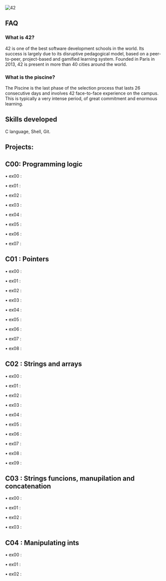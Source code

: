 ![42](https://github.com/debsalbornoz/42-Piscine-Sp/assets/119970138/3b177d6f-7d3f-4aa9-b709-ac259362e415)

## FAQ

### What is 42? 

42 is one of the best software development schools in the world. Its success is largely due to its disruptive pedagogical model, based on a peer-to-peer, project-based and gamified learning system. Founded in Paris in 2013, 42 is present in more than 40 cities around the world.
### What is the piscine?

The Piscine is the last phase of the selection process that lasts 26 consecutive days and involves 42 face-to-face experience on the campus. This is typically a very intense period, of great commitment and enormous learning.

## Skills developed

C language, Shell, Git.

## Projects:

## C00: Programming logic

• ex00 :

• ex01 :

• ex02 :

• ex03 :

• ex04 :

• ex05 :

• ex06 :

• ex07 :

## C01 : Pointers 

• ex00 :

• ex01 :

• ex02 :

• ex03 :

• ex04 :

• ex05 :

• ex06 :

• ex07 :

• ex08 :

## C02 : Strings and arrays 

• ex00 :

• ex01 :

• ex02 :

• ex03 :

• ex04 :

• ex05 :

• ex06 :

• ex07 :

• ex08 :

• ex09 :

## C03 : Strings funcions, manupilation and concatenation

• ex00 :

• ex01 : 

• ex02 :

• ex03 :

## C04 : Manipulating ints 

• ex00 :

• ex01 :

• ex02 :
